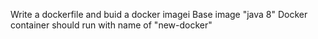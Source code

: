 Write a dockerfile and buid a docker imagei
Base image "java 8"
Docker container should run with name of "new-docker"
